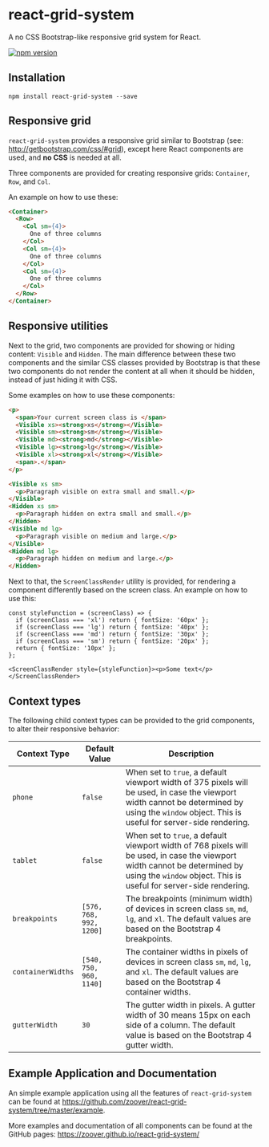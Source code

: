 # react-grid-system
A no CSS Bootstrap-like responsive grid system for React.

[![npm version](https://badge.fury.io/js/react-grid-system.svg)](https://badge.fury.io/js/react-grid-system)

## Installation

```
npm install react-grid-system --save
```

## Responsive grid

`react-grid-system` provides a responsive grid similar to Bootstrap (see: http://getbootstrap.com/css/#grid),
except here React components are used, and **no CSS** is needed at all.

Three components are provided for creating responsive grids: `Container`, `Row`, and `Col`.

An example on how to use these:

```html
<Container>
  <Row>
    <Col sm={4}>
      One of three columns
    </Col>
    <Col sm={4}>
      One of three columns
    </Col>
    <Col sm={4}>
      One of three columns
    </Col>
  </Row>
</Container>
```

## Responsive utilities

Next to the grid, two components are provided for showing or hiding content: `Visible` and `Hidden`.
The main difference between these two components and the similar CSS classes provided by Bootstrap is that
these two components do not render the content at all when it should be hidden, instead of just hiding it with CSS.

Some examples on how to use these components:

```html
<p>
  <span>Your current screen class is </span>
  <Visible xs><strong>xs</strong></Visible>
  <Visible sm><strong>sm</strong></Visible>
  <Visible md><strong>md</strong></Visible>
  <Visible lg><strong>lg</strong></Visible>
  <Visible xl><strong>xl</strong></Visible>
  <span>.</span>
</p>
```

```html
<Visible xs sm>
  <p>Paragraph visible on extra small and small.</p>
</Visible>
<Hidden xs sm>
  <p>Paragraph hidden on extra small and small.</p>
</Hidden>
<Visible md lg>
  <p>Paragraph visible on medium and large.</p>
</Visible>
<Hidden md lg>
  <p>Paragraph hidden on medium and large.</p>
</Hidden>
```

Next to that, the `ScreenClassRender` utility is provided, for rendering a component differently based on the screen class.
An example on how to use this:

```
const styleFunction = (screenClass) => {
  if (screenClass === 'xl') return { fontSize: '60px' };
  if (screenClass === 'lg') return { fontSize: '40px' };
  if (screenClass === 'md') return { fontSize: '30px' };
  if (screenClass === 'sm') return { fontSize: '20px' };
  return { fontSize: '10px' };
};

<ScreenClassRender style={styleFunction}><p>Some text</p></ScreenClassRender>
```

## Context types

The following child context types can be provided to the grid components, to alter their responsive behavior:

| Context Type      | Default Value      | Description |
| ----------------- | ------------------ | ------------------------------ |
| `phone`           | `false`            | When set to `true`, a default viewport width of 375 pixels will be used, in case the viewport width cannot be determined by using the `window` object. This is useful for server-side rendering. |
| `tablet`          | `false`            | When set to `true`, a default viewport width of 768 pixels will be used, in case the viewport width cannot be determined by using the `window` object. This is useful for server-side rendering. |
| `breakpoints`     | `[576, 768, 992, 1200]` | The breakpoints (minimum width) of devices in screen class `sm`, `md`, `lg`, and `xl`. The default values are based on the Bootstrap 4 breakpoints. |
| `containerWidths` | `[540, 750, 960, 1140]` | The container widths in pixels of devices in screen class `sm`, `md`, `lg`, and `xl`. The default values are based on the Bootstrap 4 container widths. |
| `gutterWidth` | `30` | The gutter width in pixels. A gutter width of 30 means 15px on each side of a column. The default value is based on the Bootstrap 4 gutter width. |

## Example Application and Documentation

An simple example application using all the features of `react-grid-system` can be found at https://github.com/zoover/react-grid-system/tree/master/example.

More examples and documentation of all components can be found at the GitHub pages: https://zoover.github.io/react-grid-system/
